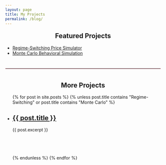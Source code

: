 ```yaml
---
layout: page
title: My Projects
permalink: /blog/
---
```


<h2 style="text-align: center; margin-top: 20px;">Featured Projects</h2>

<ul>
  <li><a href="/price-simulator/">Regime-Switching Price Simulator</a></li>
  <li><a href="/monte-carlo/">Monte Carlo Behavioral Simulation</a></li>
</ul>

<hr style="border: 1px solid #ffccd5; margin: 40px 0;">

<h2 style="text-align: center; margin-top: 20px;">More Projects</h2>

<ul>
  {% for post in site.posts %}
    {% unless post.title contains "Regime-Switching" or post.title contains "Monte Carlo" %}
      <li style="margin-bottom: 40px; padding-bottom: 20px;">
        <h2><a href="{{ post.url }}">{{ post.title }}</a></h2>
        <p>{{ post.excerpt }}</p>
      </li>
    {% endunless %}
  {% endfor %}
</ul>
